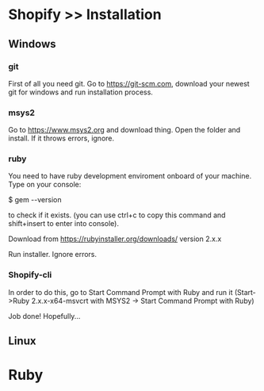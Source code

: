 # Shopify >>  Installation

## Windows

### git

First of all you need git. Go to https://git-scm.com, download your newest git
for windows and run installation process.

### msys2

Go to https://www.msys2.org and download thing.
Open the folder and install. If it throws errors, ignore.

### ruby


You need to have ruby development enviroment onboard of your machine. Type on
your console:

$ gem --version

to check if it exists. (you can use ctrl+c to copy this command and
shift+insert to enter into console).

Download from https://rubyinstaller.org/downloads/ version 2.x.x

Run installer. Ignore errors.

### Shopify-cli

In order to do this, go to Start Command Prompt with Ruby and run it
(Start->Ruby 2.x.x-x64-msvcrt with MSYS2 -> Start Command Prompt with Ruby)

Job done! Hopefully...

## Linux

# Ruby


